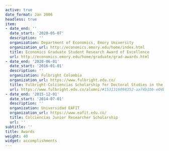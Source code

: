 ```yaml
---
active: true
date_format: Jan 2006
headless: true
item:
- date_end: ''
  date_start: '2020-05-07'
  description: ''
  organization: Department of Economics, Emory University
  organization_url: http://economics.emory.edu/home/index.html
  title: Economics Graduate Student Research Award of Excellence
  url: http://economics.emory.edu/home/graduate/grad-awards.html
- date_end: '2020-06-01'
  date_start: '2016-01-01'
  description: ''
  organization: Fulbright Colombia
  organization_url: https://www.fulbright.edu.co/
  title: Fulbright-Colciencias Scholarship for Doctoral Studies in the United States
  url: https://www.fulbright.edu.co/alumni/#1531316098352-aa74b1bb-e04b
- date_end: '2015-12-01'
  date_start: '2014-07-01'
  description: ''
  organization: Universidad EAFIT
  organization_url: https://www.eafit.edu.co/
  title: Colciencias Junior Researcher Scholarship
  url: ''
subtitle: ''
title: Awards
weight: 40
widget: accomplishments
---
```


